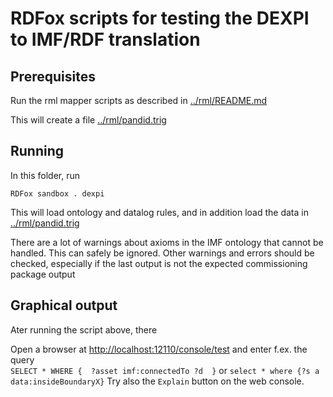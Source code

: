 # RDFox scripts for testing the DEXPI to IMF/RDF translation

## Prerequisites
Run the rml mapper scripts as described in [../rml/README.md](../rml/README.md)

This will create a file [../rml/pandid.trig](../rml/pandid.trig)

## Running
In this folder, run
```
RDFox sandbox . dexpi
```
This will load ontology and datalog rules, and in addition load the data in [../rml/pandid.trig](../rml/pandid.trig)

There are a lot of warnings about axioms in the IMF ontology that cannot be handled. This can safely be ignored. Other warnings and errors should be checked, especially if the last output is not the expected commissioning package output

## Graphical output

Ater running the script above, there 

Open a browser at [http://localhost:12110/console/test](http://localhost:12110/console/test)
and enter f.ex. the query  
`SELECT * WHERE {  ?asset imf:connectedTo ?d  }`
or
`select * where {?s a data:insideBoundaryX}`
Try also the `Explain` button on the web console.
